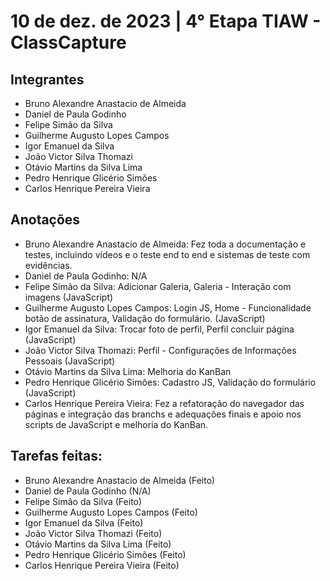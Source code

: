 # 10 de dez. de 2023 | 4° Etapa TIAW - ClassCapture

## Integrantes
* Bruno Alexandre Anastacio de Almeida 
* Daniel de Paula Godinho
* Felipe Simão da Silva
* Guilherme Augusto Lopes Campos
* Igor Emanuel da Silva 
* João Victor Silva Thomazi
* Otávio Martins da Silva Lima
* Pedro Henrique Glicério Simões
* Carlos Henrique Pereira Vieira

## Anotações
* Bruno Alexandre Anastacio de Almeida: Fez toda a documentação e testes, incluindo vídeos e o teste end to end e sistemas de teste com evidências.
* Daniel de Paula Godinho: N/A
* Felipe Simão da Silva: Adicionar Galeria, Galeria - Interação com imagens (JavaScript)
* Guilherme Augusto Lopes Campos: Login JS, Home - Funcionalidade botão de assinatura, Validação do formulário. (JavaScript)
* Igor Emanuel da Silva: Trocar foto de perfil, Perfil concluir página (JavaScript)
* João Victor Silva Thomazi: Perfil - Configurações de Informações Pessoais (JavaScript)
* Otávio Martins da Silva Lima: Melhoria do KanBan
* Pedro Henrique Glicério Simões: Cadastro JS, Validação do formulário (JavaScript)
* Carlos Henrique Pereira Vieira: Fez a refatoração do navegador das páginas e integração das branchs e adequações finais e apoio nos scripts de JavaScript e melhoria do KanBan.


## Tarefas feitas:
* Bruno Alexandre Anastacio de Almeida (Feito)
* Daniel de Paula Godinho (N/A)
* Felipe Simão da Silva (Feito)
* Guilherme Augusto Lopes Campos (Feito)
* Igor Emanuel da Silva (Feito)
* João Victor Silva Thomazi (Feito)
* Otávio Martins da Silva Lima (Feito)
* Pedro Henrique Glicério Simões (Feito)
* Carlos Henrique Pereira Vieira (Feito)




